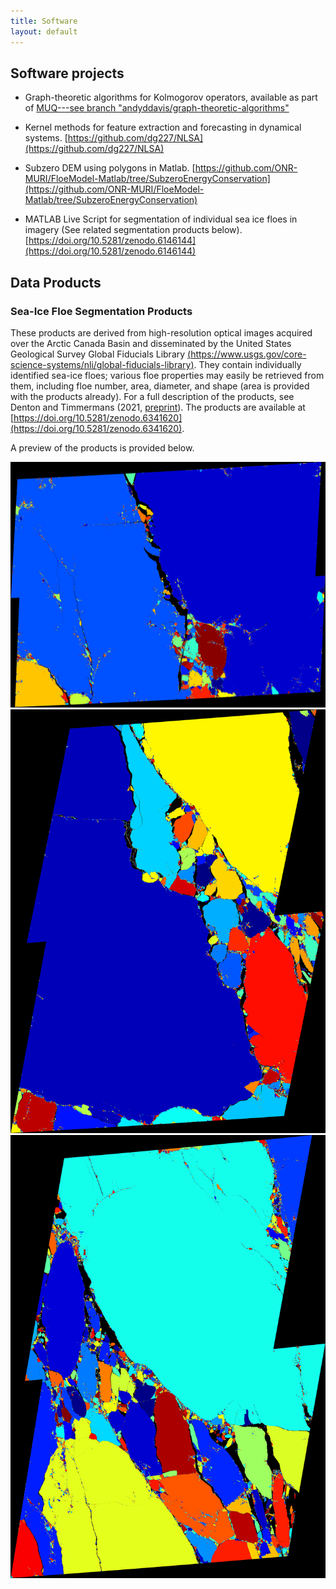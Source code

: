 ```yaml
---
title: Software
layout: default
---
```

## Software projects

- Graph-theoretic algorithms for Kolmogorov operators, available as part of [MUQ---see branch "andyddavis/graph-theoretic-algorithms"](muq.mit.edu/)

- Kernel methods for feature extraction and forecasting in dynamical systems.
[https://github.com/dg227/NLSA](https://github.com/dg227/NLSA)
 
- Subzero DEM using polygons in Matlab.
[https://github.com/ONR-MURI/FloeModel-Matlab/tree/SubzeroEnergyConservation](https://github.com/ONR-MURI/FloeModel-Matlab/tree/SubzeroEnergyConservation)

- MATLAB Live Script for segmentation of individual sea ice floes in imagery (See related segmentation products below). [https://doi.org/10.5281/zenodo.6146144](https://doi.org/10.5281/zenodo.6146144) 

## Data Products

### Sea-Ice Floe Segmentation Products

These products are derived from high-resolution optical images acquired over the Arctic Canada Basin and disseminated by the United States Geological Survey Global Fiducials Library [(https://www.usgs.gov/core-science-systems/nli/global-fiducials-library)](https://www.usgs.gov/core-science-systems/nli/global-fiducials-library). They contain individually identified sea-ice floes; various floe properties may easily be retrieved from them, including floe number, area, diameter, and shape (area is provided with the products already). For a full description of the products, see Denton and Timmermans (2021, [preprint](https://doi.org/10.5194/tc-2021-368)). The products are available at [https://doi.org/10.5281/zenodo.6341620](https://doi.org/10.5281/zenodo.6341620).

A preview of the products is provided below.

<img src="/images/sea_ice_floe_products/display_miz01a628560aws01_20140424_m_fr_bwthresh045_strel1_20e_halfstep_labeled_rgb.png" alt="" class="img-responsive">
<img src="/images/sea_ice_floe_products/display_miz02a620250aws02_20140424_m_fr_bwthresh05_strel1_25e_halfstep_labeled_rgb.png" alt="" class="img-responsive">
<img src="/images/sea_ice_floe_products/display_miz03a827060aws03_20140424_m_fr_bwthresh05_strel1_20e_halfstep_labeled_rgb.png" alt="" class="img-responsive">
